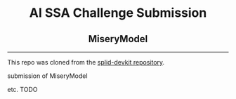 
<div align="center">

# AI SSA Challenge Submission
## MiseryModel

--------------------------------------------
</div>

<div align="left">

This repo was cloned from the [splid-devkit repository](https://github.com/ARCLab-MIT/splid-devkit). 

submission of MiseryModel

etc. TODO

</div>


